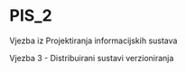 PIS_2
=====

Vjezba iz Projektiranja informacijskih sustava

Vjezba 3 - Distribuirani sustavi verzioniranja